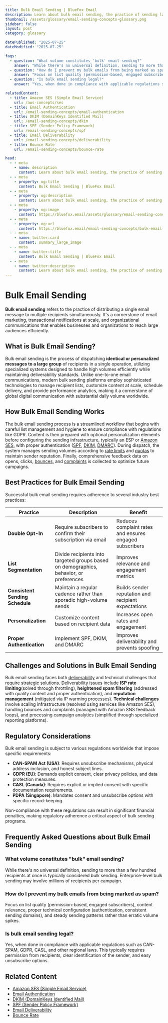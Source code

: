 ```yaml
---
title: Bulk Email Sending | BlueFox Email
description: Learn about bulk email sending, the practice of sending large volumes of emails to multiple recipients simultaneously, used for marketing campaigns, newsletters, and announcements.
thumbnail: /assets/glossary/email-sending-concepts-glossary.png
sidebar: false
layout: post
category: glossary

datePublished: "2025-07-25"
dateModified: "2025-07-25"

faqs:
  - question: "What volume constitutes 'bulk' email sending?"
    answer: "While there's no universal definition, sending to more than a few hundred recipients at once is typically considered bulk sending. Enterprise-level bulk sending may involve millions of recipients per campaign."
  - question: "How do I prevent my bulk emails from being marked as spam?"
    answer: "Focus on list quality (permission-based, engaged subscribers), content relevance, proper technical configuration (authentication, consistent sending domains), and steady sending patterns rather than erratic volume spikes."
  - question: "Is bulk email sending legal?"
    answer: "Yes, when done in compliance with applicable regulations such as CAN-SPAM, GDPR, CASL, and other regional laws. This typically requires permission from recipients, clear identification of the sender, and easy unsubscribe options."

relatedContent:
  - title: Amazon SES (Simple Email Service)
    url: /aws-concepts/ses
  - title: Email Authentication
    url: /email-sending-concepts/email-authentication
  - title: DKIM (DomainKeys Identified Mail)
    url: /email-sending-concepts/dkim
  - title: SPF (Sender Policy Framework)
    url: /email-sending-concepts/spf
  - title: Email Deliverability
    url: /email-sending-concepts/deliverability
  - title: Bounce Rate
    url: /email-sending-concepts/bounce-rate

head:
  - - meta
    - name: description
      content: Learn about bulk email sending, the practice of sending large volumes of emails to multiple recipients simultaneously, used for marketing campaigns, newsletters, and announcements.
  - - meta
    - property: og:title
      content: Bulk Email Sending | BlueFox Email
  - - meta
    - property: og:description
      content: Learn about bulk email sending, the practice of sending large volumes of emails to multiple recipients simultaneously, used for marketing campaigns, newsletters, and announcements.
  - - meta
    - property: og:image
      content: https://bluefox.email/assets/glossary/email-sending-concepts-glossary.png
  - - meta
    - property: og:url
      content: https://bluefox.email/email-sending-concepts/bulk-email-sending
  - - meta
    - name: twitter:card
      content: summary_large_image
  - - meta
    - name: twitter:title
      content: Bulk Email Sending | BlueFox Email
  - - meta
    - name: twitter:description
      content: Learn about bulk email sending, the practice of sending large volumes of emails to multiple recipients simultaneously, used for marketing campaigns, newsletters, and announcements.
---
```


<GlossaryNavigation />

# Bulk Email Sending

**Bulk email sending** refers to the practice of distributing a single email message to multiple recipients simultaneously. It's a cornerstone of email marketing, transactional notifications at scale, and organizational communications that enables businesses and organizations to reach large audiences efficiently.

## What is Bulk Email Sending?

Bulk email sending is the process of dispatching **identical or personalized messages to a large group** of recipients in a single operation, utilizing specialized systems designed to handle high volumes efficiently while maintaining deliverability standards. Unlike one-to-one email communications, modern bulk sending platforms employ sophisticated technologies to manage recipient lists, customize content at scale, schedule delivery, and provide performance analytics, making it a cornerstone of global digital communication with substantial daily volume worldwide.

## How Bulk Email Sending Works

The bulk email sending process is a streamlined workflow that begins with careful list management and hygiene to ensure compliance with regulations like GDPR. Content is then prepared with optional personalization elements before configuring the sending infrastructure, typically an ESP or [Amazon SES](/aws-concepts/ses), with proper authentication ([SPF](/email-sending-concepts/spf), [DKIM](/email-sending-concepts/dkim), [DMARC](/email-sending-concepts/dmarc)). During dispatch, the system manages sending volumes according to [rate limits](/aws-concepts/ses-sending-rate) and [quotas](/aws-concepts/ses-sending-quota) to maintain sender reputation. Finally, comprehensive feedback data on opens, clicks, [bounces](/email-sending-concepts/bounces), and [complaints](/email-sending-concepts/complaints) is collected to optimize future campaigns.

## Best Practices for Bulk Email Sending

Successful bulk email sending requires adherence to several industry best practices:

| Practice | Description | Benefit |
|----------|-------------|---------|
| **Double Opt-In** | Require subscribers to confirm their subscription via email | Reduces complaint rates and ensures engaged subscribers |
| **List Segmentation** | Divide recipients into targeted groups based on demographics, behavior, or preferences | Improves relevance and engagement metrics |
| **Consistent Sending Schedule** | Maintain a regular cadence rather than sporadic high-volume sends | Builds sender reputation and recipient expectations |
| **Personalization** | Customize content based on recipient data | Increases open rates and engagement |
| **Proper Authentication** | Implement SPF, DKIM, and DMARC | Improves deliverability and prevents spoofing |

## Challenges and Solutions in Bulk Email Sending

Bulk email sending faces both [deliverability](/email-sending-concepts/deliverability.md) and technical challenges that require strategic solutions. Deliverability issues include **ISP rate limiting**(solved through throttling), **heightened spam filtering** (addressed with quality content and proper authentication), and **reputation management** (mitigated via IP warming processes). **Technical challenges** involve scaling infrastructure (resolved using services like Amazon SES), handling bounces and complaints (managed with Amazon SNS feedback loops), and processing campaign analytics (simplified through specialized reporting platforms).

## Regulatory Considerations

Bulk email sending is subject to various regulations worldwide that impose specific requirements:

- **CAN-SPAM Act (USA)**: Requires unsubscribe mechanisms, physical address inclusion, and honest subject lines.
- **GDPR (EU)**: Demands explicit consent, clear privacy policies, and data protection measures.
- **CASL (Canada)**: Requires explicit or implied consent with specific documentation requirements.
- **PDPA (Singapore)**: Mandates consent and unsubscribe options with specific record-keeping.

Non-compliance with these regulations can result in significant financial penalties, making regulatory adherence a critical aspect of bulk sending programs.

## Frequently Asked Questions about Bulk Email Sending

### What volume constitutes "bulk" email sending?

While there's no universal definition, sending to more than a few hundred recipients at once is typically considered bulk sending. Enterprise-level bulk sending may involve millions of recipients per campaign.

### How do I prevent my bulk emails from being marked as spam?

Focus on list quality (permission-based, engaged subscribers), content relevance, proper technical configuration (authentication, consistent sending domains), and steady sending patterns rather than erratic volume spikes.

### Is bulk email sending legal?

Yes, when done in compliance with applicable regulations such as CAN-SPAM, GDPR, CASL, and other regional laws. This typically requires permission from recipients, clear identification of the sender, and easy unsubscribe options.


## Related Content

- [Amazon SES (Simple Email Service)](/aws-concepts/ses)
- [Email Authentication](/email-sending-concepts/email-authentication)
- [DKIM (DomainKeys Identified Mail)](/email-sending-concepts/dkim)
- [SPF (Sender Policy Framework)](/email-sending-concepts/spf)
- [Email Deliverability](/email-sending-concepts/deliverability)
- [Bounce Rate](/email-sending-concepts/bounce-rate)

<GlossaryCTA />
